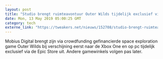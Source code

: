 ```yaml
---
layout: post
title: "Studio brengt ruimteavontuur Outer Wilds tijdelijk exclusief via Epic Store uit"
date: Mon, 13 May 2019 05:00:25 GMT
category: tech
externe_link: "https://tweakers.net/nieuws/152708/studio-brengt-ruimteavontuur-outer-wilds-tijdelijk-exclusief-via-epic-store-uit.html"
---
```


Mobius Digital brengt zijn via crowdfunding gefinancierde space exploration game Outer Wilds bij verschijning eerst naar de Xbox One en op pc tijdelijk exclusief via de Epic Store uit. Andere gamewinkels volgen pas later.<img src="http://feeds.feedburner.com/~r/tweakers/mixed/~4/XBe3EoyMp_o" height="1" width="1" alt=""/>
